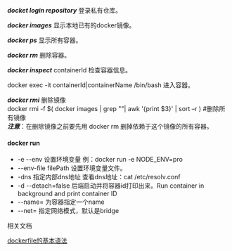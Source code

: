 ***docket login repository*** 登录私有仓库。

***docker images*** 显示本地已有的docker镜像。

***docker ps*** 显示所有容器。

***docker rm*** 删除容器。

***docker inspect*** containerId 检查容器信息。

docker exec -it containerId|containerName /bin/bash 进入容器。

***docker rmi*** 删除镜像<br>
docker rmi -f $( docker images | grep ""| awk '{print $3}' | sort –r ) #删除所有镜像<br>
***注意***：在删除镜像之前要先用 docker rm 删掉依赖于这个镜像的所有容器。

#### docker run
* -e --env 设置环境变量 例：docker run -e NODE_ENV=pro
* --env-file filePath 设置环境变量文件。
* -dns 指定内部dns地址 查看dns地址：cat /etc/resolv.conf
* -d --detach=false 后端启动并将容器id打印出来。Run container in background and print container ID
* --name= 为容器指定一个name
* --net= 指定网络模式，默认是bridge


相关文档

[dockerfile的基本语法](https://docs.docker.com/engine/reference/builder/)